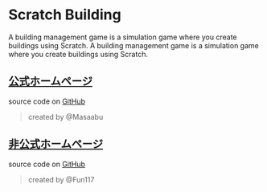 # Scratch Building

A building management game is a simulation game where you create buildings using Scratch. A building management game is a simulation game where you create buildings using Scratch.


## [公式ホームページ](https://masaabu.github.io/Scratch-Building/)
source code on [GitHub](https://github.com/Masaabu/Scratch-Building)

> created by @Masaabu

## [非公式ホームページ](https://fun117.github.io/Scratch-Building/)
source code on [GitHub](https://github.com/Fun117/Scratch-Building)

> created by @Fun117